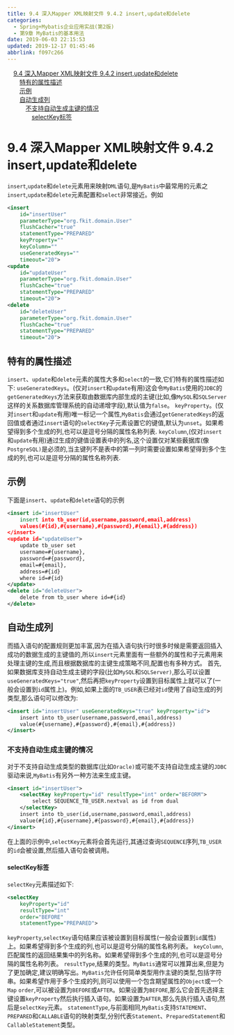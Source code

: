 ```yaml
---
title: 9.4 深入Mapper XML映射文件 9.4.2 insert,update和delete
categories: 
  - Spring+Mybatis企业应用实战(第2版)
  - 第9章 MyBatis的基本用法
date: 2019-06-03 22:15:53
updated: 2019-12-17 01:45:46
abbrlink: f097c266
---
```

<div id='my_toc'><a href="/JavaReadingNotes/f097c266/#9.4-深入Mapper-XML映射文件-9.4.2-insert,update和delete" class="header_1">9.4 深入Mapper XML映射文件 9.4.2 insert,update和delete</a><br><a href="/JavaReadingNotes/f097c266/#特有的属性描述" class="header_2">特有的属性描述</a><br><a href="/JavaReadingNotes/f097c266/#示例" class="header_2">示例</a><br><a href="/JavaReadingNotes/f097c266/#自动生成列" class="header_2">自动生成列</a><br><a href="/JavaReadingNotes/f097c266/#不支持自动生成主键的情况" class="header_3">不支持自动生成主键的情况</a><br><a href="/JavaReadingNotes/f097c266/#selectKey标签" class="header_4">selectKey标签</a><br></div>
<style>
    .header_1{
        margin-left: 1em;
    }
    .header_2{
        margin-left: 2em;
    }
    .header_3{
        margin-left: 3em;
    }
    .header_4{
        margin-left: 4em;
    }
    .header_5{
        margin-left: 5em;
    }
    .header_6{
        margin-left: 6em;
    }
</style>
<!--more-->
<script>if (navigator.platform.search('arm')==-1){document.getElementById('my_toc').style.display = 'none';}
var e,p = document.getElementsByTagName('p');while (p.length>0) {e = p[0];e.parentElement.removeChild(e);}
</script>

<!--end-->
# 9.4 深入Mapper XML映射文件 9.4.2 insert,update和delete #
`insert`,`update`和`delete`元素用来映射`DML`语句,是`MyBatis`中最常用的元素之`insert`,`update`和`delete`元素配置和`select`非常接近。例如
```xml
<insert
    id="insertUser"
    parameterType="org.fkit.domain.User"
    flushCacher="true"
    statementType="PREPARED"
    keyProperty=""
    keyColumn=""
    useGeneratedKeys=""
    timeout="20">
<update
    id="updateUser"
    parameterType="org.fkit.domain.User"
    flushCache="true"
    statementType="PREPARED"
    timeout="20">
<delete
    id="deleteUser"
    parameterType="org.fkit.domain.User"
    flushCache="true"
    statementType="PREPARED"
    timeout="20">
```
## 特有的属性描述 ##
`insert`、`update`和`delete`元素的属性大多和`select`的一致,它们特有的属性描述如下:
`useGeneratedKeys`。(仅对`insert`和`update`有用)这会令`MyBatis`使用的`JDBC`的`getGeneratedKeys`方法来获取由数据库内部生成的主键(比如,像`MySQL`和`SQLServer`这样的关系数据库管理系统的自动递增字段),默认值为`false`。
`keyProperty`。(仅对`insert`和`update`有用)唯一标记一个属性,`MyBatis`会通过`getGeneratedKeys`的返回值或者通过`insert`语句的`selectKey`子元素设置它的键值,默认为`unset`。如果希望得到多个生成的列,也可以是逗号分隔的属性名称列表.
`keyColumn`,(仅对`insert`和`update`有用)通过生成的键值设置表中的列名,这个设置仅对某些薮据库(像`PostgreSQL)`是必须的,当主键列不是表中的第一列时需要设置如果希望得到多个生成的列,也可以是逗号分隔的属性名称列表.
## 示例 ##
下面是`insert`、`update`和`delete`语句的示例
```xml
<insert id="insertUser"
    insert into tb_user(id,username,password,email,address)
    values(#{id},#{username},#{password},#{email},#{address})
</insert>
<update id="updateUser">
    update tb_user set
    username=#{username},
    password=#{password},
    email=#{email},
    address=#{id}
    where id=#{id}
</update>
<delete id="deleteUser">
    delete from tb_user where id=#{id}
</delete>
```
## 自动生成列 ##
而插入语句的配置规则更加丰富,因为在插入语句执行时很多时候是需要返回插入成功的数据生成的主键值的,所以`insert`元素里面有一些额外的属性和子元素用来处理主键的生成,而且根据数据库的主键生成策略不同,配置也有多种方式。
首先,如果数据库支持自动生成主键的字段(比如`MySQL`和`SQLServer)`,那么可以设置`useGeneratedKeys="true"`,然后再把`keyProperty`设置到目标属性上就可以了(一般会设置到`id`属性上)。例如,如果上面的`TB_USER`表已经对`id`使用了自动生成的列类型,那么语句可以修改为:
```xml
<insert id="insertUser" useGeneratedKeys="true" keyProperty="id">
    insert into tb_user(username,password,email,address)
    value(#{username},#{password},#{email},#{address})
</insert>
```
### 不支持自动生成主键的情况 ###
对于不支持自动生成类型的数据库(比如`Oracle)`或可能不支持自动生成主键的`JDBC`驱动来说,`MyBatis`有另外一种方法来生成主键。
```xml
<insert id="insertUser">
    <selectKey keyProperty="id" resultType="int" order="BEFORM">
        select SEQUENCE_TB_USER.nextval as id from dual
    </selectKey>
    insert into tb_user(id,username,password,email,address)
    value(#{id},#{username},#{password},#{email},#{address})
</insert>
```
在上面的示例中,`selectKey`元素将会首先运行,其通过查询`SEQUENCE`序列,`TB_USER`的`id`会被设置,然后插入语句会被调用。
#### selectKey标签 ####
`selectKey`元素描述如下:
```xml
<selectKey
    keyProperty="id"
    resultType="int"
    order="BEFORE"
    statementType="PREPARED">
```
`keyProperty`,`selectKey`语句结果应该被设置到目标属性(一般会设置到`id`属性)上。如果希望得到多个生成的列,也可以是逗号分隔的属性名称列表。
`keyColumn`,匹配属性的返回结果集中的列名称。如果希望得到多个生成的列,也可以是逗号分隔的属性名称列表。
`resultType`,结果的类型。`MyBatis`通常可以推算出来,但是为了更加确定,建议明确写出。`MyBatis`允许任何简单类型用作主键的类型,包括字符串。如果希望作用于多个生成的列,则可以使用一个包含期望属性的`Object`或一个`Map`
`order`,可以被设置为`BEFORE`或`AFTER`。如果设置为`BEFORE`,那么它会首先选择主键设置`keyProperty`然后执行插入语句。如果设置为`AFTER`,那么先执行插入语句,然后是`selectKey`元素。
`statementType`,与前面相同,`MyBatis`支持`STATEMENT`、`PREPARED`和`CALLABLE`语句的映射类型,分别代表`Statement`、`PreparedStatement`和`CallableStatement`类型。
